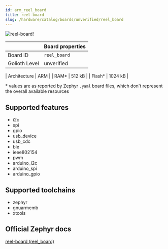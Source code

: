 ```yaml
---
id: arm_reel_board
title: reel-board
slug: /hardware/catalog/boards/unverified/reel_board
---
```


[//]: # (This is an auto-generated file, do not edit! Changes to it will be lost upon re-generation)

![reel-board!](/img/boards/arm/reel_board.png "reel-board")

|                | Board properties     |
| -------------  | -------------------- |
| Board ID       | `reel_board` |
| Golioth Level  | unverified       |

| Architecture   | ARM |
| RAM*           | 512 kB |
| Flash*         | 1024 kB |

\* values are as reported by Zephyr `.yaml` board files, which don't represent the overall available resources



## Supported features

* i2c
* spi
* gpio
* usb_device
* usb_cdc
* ble
* ieee802154
* pwm
* arduino_i2c
* arduino_spi
* arduino_gpio

## Supported toolchains

* zephyr
* gnuarmemb
* xtools

## Official Zephyr docs

[reel-board (reel_board)](https://docs.zephyrproject.org/latest/boards/arm/reel_board/doc/index.html)
